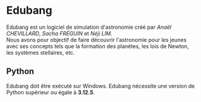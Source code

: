 # Edubang

Edubang est un logiciel de simulation d'astronomie créé par _Anaël CHEVILLARD_, _Sacha FRÉGUIN_ et _Néji LIM_. <br/>
Nous avons pour objectif de faire découvrir l'astronomie pour les jeunes avec ses concepts tels que la formation des planètes, les lois de Newton, les systèmes stellaires, etc.

## Python

Edubang doit être exécuté sur Windows.
Edubang nécessite une version de Python supérieur ou égale à **3.12.5**.
